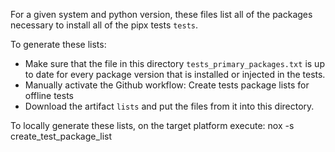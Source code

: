 For a given system and python version, these files list all of the packages
necessary to install all of the pipx tests `tests`.

To generate these lists:
* Make sure that the file in this directory `tests_primary_packages.txt` is up to date for every package version that is installed or injected in the tests.
* Manually activate the Github workflow: Create tests package lists for offline tests
* Download the artifact `lists` and put the files from it into this directory.

To locally generate these lists, on the target platform execute:
    nox -s create_test_package_list
